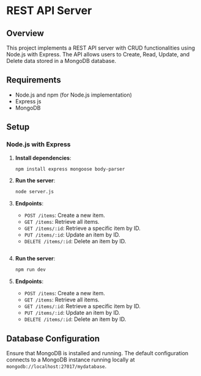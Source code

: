 # REST API Server

## Overview
This project implements a REST API server with CRUD functionalities using Node.js with Express. The API allows users to Create, Read, Update, and Delete data stored in a MongoDB database.

## Requirements
- Node.js and npm (for Node.js implementation)
- Express js
- MongoDB

## Setup

### Node.js with Express

1. **Install dependencies**:
    ```bash
    npm install express mongoose body-parser
    ```

2. **Run the server**:
    ```bash
    node server.js
    ```

3. **Endpoints**:
    - `POST /items`: Create a new item.
    - `GET /items`: Retrieve all items.
    - `GET /items/:id`: Retrieve a specific item by ID.
    - `PUT /items/:id`: Update an item by ID.
    - `DELETE /items/:id`: Delete an item by ID.

    ```

2. **Run the server**:
    ```bash
    npm run dev
    
    ```

3. **Endpoints**:
    - `POST /items`: Create a new item.
    - `GET /items`: Retrieve all items.
    - `GET /items/:id`: Retrieve a specific item by ID.
    - `PUT /items/:id`: Update an item by ID.
    - `DELETE /items/:id`: Delete an item by ID.

## Database Configuration
Ensure that MongoDB is installed and running. The default configuration connects to a MongoDB instance running locally at `mongodb://localhost:27017/mydatabase`.



